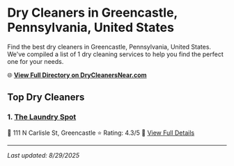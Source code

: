 # Dry Cleaners in Greencastle, Pennsylvania, United States

Find the best dry cleaners in Greencastle, Pennsylvania, United States. We've compiled a list of 1 dry cleaning services to help you find the perfect one for your needs.

🌐 **[View Full Directory on DryCleanersNear.com](https://drycleanersnear.com/city/US/Pennsylvania/Greencastle)**

## Top Dry Cleaners

### 1. [The Laundry Spot](https://drycleanersnear.com/dryCleaner/6879aaabbf3f71911faac116/the-laundry-spot)
📍 111 N Carlisle St, Greencastle
⭐ Rating: 4.3/5
🔗 [View Full Details](https://drycleanersnear.com/dryCleaner/6879aaabbf3f71911faac116/the-laundry-spot)


---

*Last updated: 8/29/2025*
